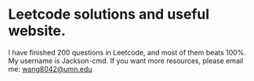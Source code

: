 # Leetcode solutions and useful website.
I have finished 200 questions in Leetcode, and most of them beats 100%.
My username is Jackson-cmd.
If you want more resources, please email me: wang8042@umn.edu
